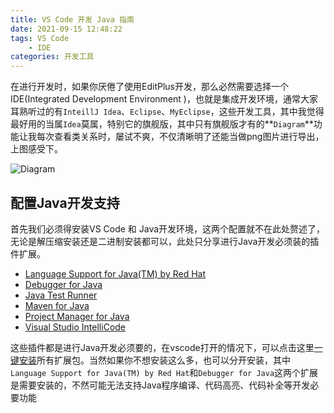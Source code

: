 ```yaml
---
title: VS Code 开发 Java 指南
date: 2021-09-15 12:48:22
tags: VS Code
    - IDE
categories: 开发工具
---
```


  在进行开发时，如果你厌倦了使用EditPlus开发，那么必然需要选择一个IDE(Integrated Development Environment )，也就是集成开发环境，通常大家耳熟听过的有`InteillJ Idea`、`Eclipse`、`MyEclipse`，这些开发工具，其中我觉得最好用的当属`Idea`莫属，特别它的旗舰版，其中只有旗舰版才有的**`Diagram`**功能让我每次查看类关系时，屡试不爽，不仅清晰明了还能当做png图片进行导出，上图感受下。

![Diagram](http://images.marcus659.com/typora/idea-digram01.gif)

## 配置Java开发支持

首先我们必须得安装VS Code 和 Java开发环境，这两个配置就不在此处赘述了，无论是解压缩安装还是二进制安装都可以，此处只分享进行Java开发必须装的插件扩展。

- [Language Support for Java(TM) by Red Hat](https://marketplace.visualstudio.com/items?itemName=redhat.java)
- [Debugger for Java](https://marketplace.visualstudio.com/items?itemName=vscjava.vscode-java-debug)
- [Java Test Runner](https://marketplace.visualstudio.com/items?itemName=vscjava.vscode-java-test)
- [Maven for Java](https://marketplace.visualstudio.com/items?itemName=vscjava.vscode-maven)
- [Project Manager for Java](https://marketplace.visualstudio.com/items?itemName=vscjava.vscode-java-dependency)
- [Visual Studio IntelliCode](https://marketplace.visualstudio.com/items?itemName=VisualStudioExptTeam.vscodeintellicode)

这些插件都是进行Java开发必须要的，在vscode打开的情况下，可以点击这里[一键安装](vscode:extension/vscjava.vscode-java-pack)所有扩展包。当然如果你不想安装这么多，也可以分开安装，其中`Language Support for Java(TM) by Red Hat`和`Debugger for Java`这两个扩展是需要安装的，不然可能无法支持Java程序编译、代码高亮、代码补全等开发必要功能